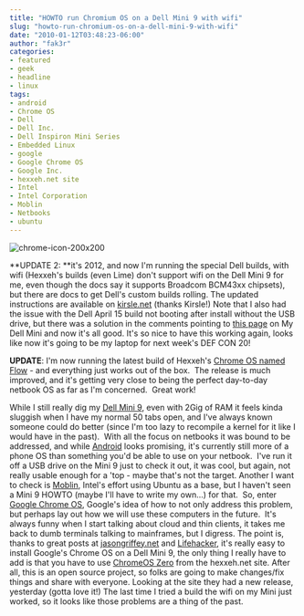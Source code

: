 ```yaml
---
title: "HOWTO run Chromium OS on a Dell Mini 9 with wifi"
slug: "howto-run-chromium-os-on-a-dell-mini-9-with-wifi"
date: "2010-01-12T03:48:23-06:00"
author: "fak3r"
categories:
- featured
- geek
- headline
- linux
tags:
- android
- Chrome OS
- Dell
- Dell Inc.
- Dell Inspiron Mini Series
- Embedded Linux
- google
- Google Chrome OS
- Google Inc.
- hexxeh.net site
- Intel
- Intel Corporation
- Moblin
- Netbooks
- ubuntu
---
```


![chrome-icon-200x200](http://fak3r.com/wp-content/uploads/2009/12/chrome-icon-200x200.jpg)

**UPDATE 2: **it's 2012, and now I'm running the special Dell builds, with wifi (Hexxeh's builds (even Lime) don't support wifi on the Dell Mini 9 for me, even though the docs say it supports Broadcom BCM43xx chipsets), but there are docs to get Dell's custom builds rolling. The updated instructions are available on [kirsle.net](http://www.kirsle.net/blog/kirsle/install-chromium-os-lime) (thanks Kirsle!) Note that I also had the issue with the Dell April 15 build not booting after install without the USB drive, but there was a solution in the comments pointing to [this page](http://www.mydellmini.com/forum/google-chrome-os/28131-nice-new-chromeos-dell-4-15-2012-install-solid-state-drive-issue.html#post195917) on My Dell Mini and now it's all good. It's so nice to have this working again, looks like now it's going to be my laptop for next week's DEF CON 20!

**UPDATE**: I'm now running the latest build of Hexxeh's [Chrome OS named Flow](http://chromeos.hexxeh.net/) - and everything just works out of the box.  The release is much improved, and it's getting very close to being the perfect day-to-day netbook OS as far as I'm concerned.  Great work!

While I still really dig my [Dell Mini 9](http://www.dell.com/us/en/dfh/notebooks/laptop-inspiron-9/pd.aspx?refid=laptop-inspiron-9&cs=22&s=dfh), even with 2Gig of RAM it feels kinda sluggish when I have my normal 50 tabs open, and I've always known someone could do better (since I'm too lazy to recompile a kernel for it like I would have in the past).  With all the focus on netbooks it was bound to be addressed, and while [Android](http://www.android.com/) looks promising, it's currently still more of a phone OS than something you'd be able to use on your netbook.  I've run it off a USB drive on the Mini 9 just to check it out, it was cool, but again, not really usable enough for a 'top - maybe that's not the target. Another I want to check is [Moblin](http://moblin.org/), Intel's effort using Ubuntu as a base, but I haven't seen a Mini 9 HOWTO (maybe I'll have to write my own...) for that.  So, enter [Google Chrome OS](http://en.wikipedia.org/wiki/Google_Chrome_OS), Google's idea of how to not only address this problem, but perhaps lay out how we will use these computers in the future.  It's always funny when I start talking about cloud and thin clients, it takes me back to dumb terminals talking to mainframes, but I digress. The point is, thanks to great posts at [jasongriffey.net](http://www.jasongriffey.net/wp/2009/11/25/google-chrome-os-on-a-dell-mini9/) and [Lifehacker](http://lifehacker.com/5416968/the-humans-guide-to-running-google-chrome-os), it's really easy to install Google's Chrome OS on a Dell Mini 9, the only thing I really have to add is that you have to use [ChromeOS Zero](http://chromeos.hexxeh.net/) from the hexxeh.net site. After all, this is an open source project, so folks are going to make changes/fix things and share with everyone. Looking at the site they had a new release, yesterday (gotta love it!) The last time I tried a build the wifi on my Mini just worked, so it looks like those problems are a thing of the past.
